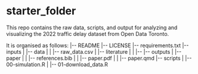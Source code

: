 # starter_folder

This repo contains the raw data, scripts, and output for analyzing and visualizing the 2022 traffic delay dataset from Open Data Toronto. 

It is organised as follows: 
|-- README
|-- LICENSE
|-- requirements.txt
|-- inputs
| |-- data
| | |-- raw_data.csv
| |-- literature
| | |--
|-- outputs
| |-- paper
| | |-- references.bib
| | |-- paper.pdf
| | |-- paper.qmd
|-- scripts
| |-- 00-simulation.R
| |-- 01-download_data.R
